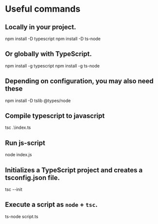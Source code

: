 # Useful commands

## Locally in your project.

npm install -D typescript
npm install -D ts-node

## Or globally with TypeScript.

npm install -g typescript
npm install -g ts-node

## Depending on configuration, you may also need these

npm install -D tslib @types/node

## Compile typescript to javascript

tsc .\index.ts

## Run js-script

node index.js

## Initializes a TypeScript project and creates a tsconfig.json file.

tsc --init

## Execute a script as `node` + `tsc`.

ts-node script.ts
